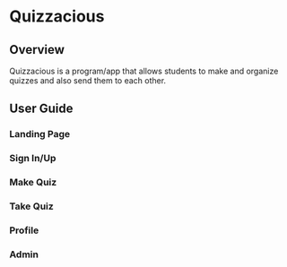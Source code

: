 # Quizzacious

## Overview

Quizzacious is a program/app that allows students to make and organize quizzes and also send them to each other.

## User Guide
### Landing Page

### Sign In/Up

### Make Quiz

### Take Quiz

### Profile

### Admin
